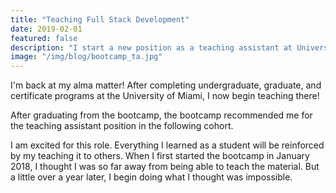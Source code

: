 ```yaml
---
title: "Teaching Full Stack Development"
date: 2019-02-01
featured: false
description: "I start a new position as a teaching assistant at University of Miami's coding bootcamp."
image: "/img/blog/bootcamp_ta.jpg"
---
```

I'm back at my alma matter! After completing undergraduate, graduate, and certificate programs at the University of Miami, I now begin teaching there!

After graduating from the bootcamp, the bootcamp recommended me for the teaching assistant position in the following cohort.

I am excited for this role. Everything I learned as a student will be reinforced by my teaching it to others. When I first started the bootcamp in January 2018, I thought I was so far away from being able to teach the material. But a little over a year later, I begin doing what I thought was impossible.
